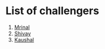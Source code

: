 # List of challengers
1. [Mrinal](https://github.com/mrinal1224)
2. [Shivay](https://github.com/shivaylamba)
3. [Kaushal](https://github.com/kaushalRTJ)

